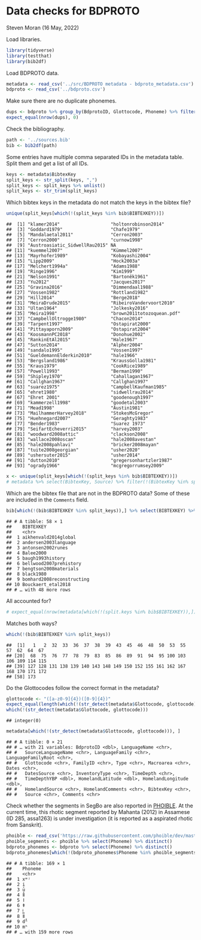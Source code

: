 Data checks for BDPROTO
================
Steven Moran
(16 May, 2022)

Load libraries.

``` r
library(tidyverse)
library(testthat)
library(bib2df)
```

Load BDPROTO data.

``` r
metadata <- read_csv('../src/BDPROTO metadata - bdproto_metadata.csv')
bdproto <- read_csv('../bdproto.csv')
```

Make sure there are no duplicate phonemes.

``` r
dups <- bdproto %>% group_by(BdprotoID, Glottocode, Phoneme) %>% filter(n()>1) %>% select(BdprotoID, Glottocode, Phoneme)
expect_equal(nrow(dups), 0)
```

Check the bibliography.

``` r
path <- '../sources.bib'
bib <- bib2df(path)
```

Some entries have multiple comma separated IDs in the metadata table.
Split them and get a list of all IDs.

``` r
keys <- metadata$BibtexKey
split_keys <- str_split(keys, ",")
split_keys <- split_keys %>% unlist()
split_keys <- str_trim(split_keys)
```

Which bibtex keys in the metadata do not match the keys in the bibtex
file?

``` r
unique(split_keys[which(!(split_keys %in% bib$BIBTEXKEY))])
```

    ##  [1] "klamer2014"                   "holtonrobinson2014"          
    ##  [3] "Goddard1979"                  "Chafe1979"                   
    ##  [5] "Mandalaetal2011"              "Cerron2003"                  
    ##  [7] "Cerron2000"                   "curnow1998"                  
    ##  [9] "Austroasiatic_SidwellRau2015" NA                            
    ## [11] "kuemmel2007"                  "Kümmel2007"                  
    ## [13] "Mayrhofer1989"                "Kobayashi2004"               
    ## [15] "Lipp2009"                     "Hock2003a"                   
    ## [17] "Melchert1994a"                "Adams1988"                   
    ## [19] "Ringe1996"                    "Kim1999"                     
    ## [21] "Nelson1991"                   "Bartoněk1961"                
    ## [23] "Yu2012"                       "Jacques2017"                 
    ## [25] "Gravina2016"                  "Dimmendaal1988"              
    ## [27] "Vossen1982"                   "Rottland1982"                
    ## [29] "Hill2014"                     "Berge2018"                   
    ## [31] "MeiraDrude2015"               "RibeiroVandervoort2010"      
    ## [33] "Ultan1964"                    "Jolkesky2016"                
    ## [35] "Meira1998"                    "brown2011totozoquean.pdf"    
    ## [37] "CampbellOltrogge1980"         "Chacon2014"                  
    ## [39] "Tarpent1997"                  "Ostapirat2000"               
    ## [41] "Pittayaporn2009"              "Ostapirat2004"               
    ## [43] "KoosmannPC2018"               "Donohue2002"                 
    ## [45] "RankinEtAl2015"               "Hale1967"                    
    ## [47] "Sutton2014"                   "Alpher2004"                  
    ## [49] "sandalo1995"                  "Vossen1997"                  
    ## [51] "GueldemannElderkin2010"       "hale1966"                    
    ## [53] "Bergsland1986"                "KraussGolla1981"             
    ## [55] "Kraus1979"                    "CookRice1989"                
    ## [57] "Powell1993"                   "Berman1990"                  
    ## [59] "Shipley1970"                  "Cahallagan1967"              
    ## [61] "Callghan1967"                 "Callghan1997"                
    ## [63] "suarez1975"                   "CampbellKaufman1985"         
    ## [65] "ehret1980"                    "sidwellrau2014"              
    ## [67] "Ehret 2001"                   "goodenough1997"              
    ## [69] "kammerzell1998"               "goodetal2003"                
    ## [71] "Mead1998"                     "Austin1981"                  
    ## [73] "MailhammerHarvey2018"         "StokesMcGregor"              
    ## [75] "Huehnegard2007"               "Geraghty1983"                
    ## [77] "Bender1983"                   "Suarez 1973"                 
    ## [79] "SeifartEcheverri2015"         "harvey2003"                  
    ## [81] "woodward2008attic"            "clackson2008"                
    ## [83] "wallace2008oscan"             "hale2008avestan"             
    ## [85] "hale2008pahlavi"              "bricker2008mayan"            
    ## [87] "tuite2008georgian"            "usher2020"                   
    ## [89] "ushersuter2015"               "usher2014"                   
    ## [91] "dutton2010"                   "gregersonhartzler1987"       
    ## [93] "ogrady1966"                   "mcgregorrumsey2009"

``` r
x <- unique(split_keys[which(!(split_keys %in% bib$BIBTEXKEY))])
# metadata %>% select(BibtexKey, Source) %>% filter(!(BibtexKey %in% split_keys))
```

Which are the bibtex file that are not in the BDPROTO data? Some of
these are included in the `Comments` field.

``` r
bib[which(!(bib$BIBTEXKEY %in% split_keys)),] %>% select(BIBTEXKEY) %>% arrange(BIBTEXKEY)
```

    ## # A tibble: 58 × 1
    ##    BIBTEXKEY                
    ##    <chr>                    
    ##  1 aikhenvald2014global     
    ##  2 andersen2003language     
    ##  3 antonsen2002runes        
    ##  4 Balee2000                
    ##  5 baugh1993history         
    ##  6 bellwood2007prehistory   
    ##  7 bengtson2008materials    
    ##  8 black1980                
    ##  9 bomhard2008reconstructing
    ## 10 Bouckaert_etal2018       
    ## # … with 48 more rows

All accounted for?

``` r
# expect_equal(nrow(metadata[which(!(split.keys %in% bib$BIBTEXKEY)),]), 0)
```

Matches both ways?

``` r
which(!(bib$BIBTEXKEY %in% split_keys))
```

    ##  [1]   1   2  32  33  36  37  38  39  43  45  46  48  50  53  55  57  62  64  67
    ## [20]  68  75  76  77  78  79  83  85  86  89  91  94  95 100 103 106 109 114 115
    ## [39] 127 128 131 138 139 140 143 148 149 150 152 155 161 162 167 168 170 171 172
    ## [58] 173

Do the Glottocodes follow the correct format in the metadata?

``` r
glottocode <- "([a-z0-9]{4})([0-9]{4})"
expect_equal(length(which(!(str_detect(metadata$Glottocode, glottocode)))), 0)
which(!(str_detect(metadata$Glottocode, glottocode)))
```

    ## integer(0)

``` r
metadata[which(!(str_detect(metadata$Glottocode, glottocode))), ]
```

    ## # A tibble: 0 × 21
    ## # … with 21 variables: BdprotoID <dbl>, LanguageName <chr>,
    ## #   SourceLanguageName <chr>, LanguageFamily <chr>, LanguageFamilyRoot <chr>,
    ## #   Glottocode <chr>, FamilyID <chr>, Type <chr>, Macroarea <chr>, Dates <chr>,
    ## #   DatesSource <chr>, InventoryType <chr>, TimeDepth <chr>,
    ## #   TimeDepthYBP <dbl>, HomelandLatitude <dbl>, HomelandLongitude <dbl>,
    ## #   HomelandSource <chr>, HomelandComments <chr>, BibtexKey <chr>,
    ## #   Source <chr>, Comments <chr>

Check whether the segments in SegBo are also reported in
[PHOIBLE](https://phoible.org). At the current time, this rhotic segment
reported by Mahanta (2012) in Assamese (ID 285, assa1263) is under
investigation (it is reported as a aspirated rhotic from Sanskrit).

``` r
phoible <- read_csv('https://raw.githubusercontent.com/phoible/dev/master/data/phoible.csv')
phoible_segments <- phoible %>% select(Phoneme) %>% distinct()
bdproto_phonemes <- bdproto %>% select(Phoneme) %>% distinct()
bdproto_phonemes[which(!(bdproto_phonemes$Phoneme %in% phoible_segments$Phoneme)),]
```

    ## # A tibble: 169 × 1
    ##    Phoneme
    ##    <chr>  
    ##  1 xʷʲ    
    ##  2 i̝      
    ##  3 u̝      
    ##  4 ǁ      
    ##  5 ǀ      
    ##  6 ǂ      
    ##  7 ǂ͇      
    ##  8 ǁ̟      
    ##  9 dʰ     
    ## 10 mʰ     
    ## # … with 159 more rows
